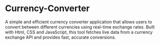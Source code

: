 # Currency-Converter
A simple and efficient currency converter application that allows users to convert between different currencies using real-time exchange rates. Built with Html, CSS and JavaScript, this tool fetches live data from a currency exchange API and provides fast, accurate conversions.
